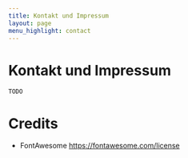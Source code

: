 ```yaml
---
title: Kontakt und Impressum
layout: page
menu_highlight: contact
---
```


# Kontakt und Impressum

```TODO```

# Credits

* FontAwesome https://fontawesome.com/license

